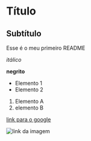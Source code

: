 # Título

## Subtítulo

Esse é o meu primeiro README

*itálico*

**negrito**


 -  Elemento 1
 -  Elemento 2

 1) Elemento A
 2) elemento B

 [link para o google](https://www.google.com)

 ![link da imagem](https://hub.asimov.academy/wp-content/uploads/2024/06/o-que-e-data-science-1.webp)

